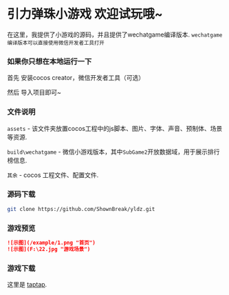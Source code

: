 # 引力弹珠小游戏 欢迎试玩哦~

在这里，我提供了小游戏的源码，并且提供了wechatgame编译版本.
`wechatgame编译版本可以直接使用微信开发者工具打开`

### 如果你只想在本地运行一下

首先 安装cocos creator，微信开发者工具（可选）

然后 导入项目即可~

### 文件说明

`assets` - 该文件夹放置cocos工程中的js脚本、图片、字体、声音、预制体、场景等资源.

`build\wechatgame` - 微信小游戏版本，其中`SubGame2`开放数据域，用于展示排行榜信息.

`其余` - cocos 工程文件、配置文件.

### 源码下载

```bash
git clone https://github.com/ShownBreak/yldz.git
```

### 游戏预览

```markdown
![示图](/example/1.png "首页")
![示图](F:\22.jpg "游戏场景")
```

### 游戏下载

这里是 [taptap](https://www.taptap.com/app/155417).
